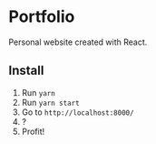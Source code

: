 # Portfolio

Personal website created with React.

## Install
1. Run `yarn`
2. Run `yarn start`
3. Go to `http://localhost:8000/`
4. ?
5. Profit!
